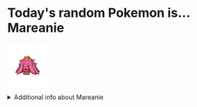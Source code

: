 # Today's random Pokemon is... Mareanie

![Mareanie shiny sprite](https://raw.githubusercontent.com/PokeAPI/sprites/master/sprites/pokemon/shiny/747.png)

<details>
<summary>Additional info about Mareanie</summary>

| srpite type | image |
|------|------|
| back_default | ![Mareanie back_default sprite](https://raw.githubusercontent.com/PokeAPI/sprites/master/sprites/pokemon/back/747.png) |
| back_shiny | ![Mareanie back_shiny sprite](https://raw.githubusercontent.com/PokeAPI/sprites/master/sprites/pokemon/back/shiny/747.png) |
| front_default | ![Mareanie front_default sprite](https://raw.githubusercontent.com/PokeAPI/sprites/master/sprites/pokemon/747.png) | </details>